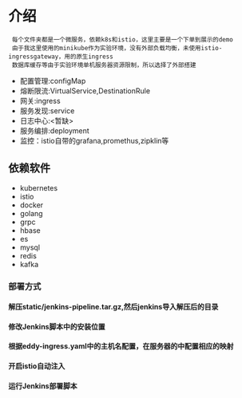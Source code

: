 # 介绍
```
 每个文件夹都是一个微服务，依赖k8s和istio，这里主要是一个下单到展示的demo
 由于我这里使用的minikube作为实验环境，没有外部负载均衡，未使用istio-ingressgateway，用的原生ingress
 数据库缓存等由于实验环境单机服务器资源限制，所以选择了外部搭建
```
- 配置管理:configMap
- 熔断限流:VirtualService,DestinationRule
- 网关:ingress
- 服务发现:service
- 日志中心:<暂缺>
- 服务编排:deployment
- 监控：istio自带的grafana,promethus,zipklin等

## 依赖软件
- kubernetes
- istio
- docker
- golang
- grpc
- hbase
- es
- mysql
- redis
- kafka

### 部署方式
#### 解压static/jenkins-pipeline.tar.gz,然后jenkins导入解压后的目录

#### 修改Jenkins脚本中的安装位置

#### 根据eddy-ingress.yaml中的主机名配置，在服务器的中配置相应的映射

#### 开启istio自动注入

#### 运行Jenkins部署脚本
